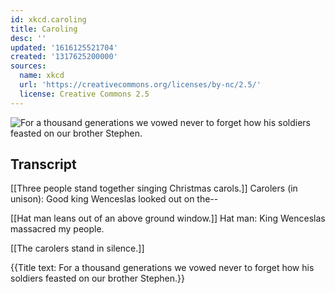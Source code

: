 ```yaml
---
id: xkcd.caroling
title: Caroling
desc: ''
updated: '1616125521704'
created: '1317625200000'
sources:
  name: xkcd
  url: 'https://creativecommons.org/licenses/by-nc/2.5/'
  license: Creative Commons 2.5
---
```

![For a thousand generations we vowed never to forget how his soldiers feasted on our brother Stephen.](https://imgs.xkcd.com/comics/caroling.png)

## Transcript
[[Three people stand together singing Christmas carols.]]
Carolers (in unison): Good king Wenceslas looked out on the--

[[Hat man leans out of an above ground window.]]
Hat man: King Wenceslas massacred my people.

[[The carolers stand in silence.]]

{{Title text: For a thousand generations we vowed never to forget how his soldiers feasted on our brother Stephen.}}
